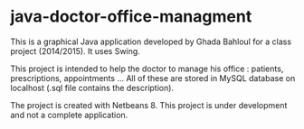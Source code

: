 # java-doctor-office-managment

This is a graphical Java application developed by Ghada Bahloul for a class project (2014/2015).
It uses Swing.

This project is intended to help the doctor to manage his office : patients, prescriptions, appointments ...
All of these are stored in MySQL database on localhost (.sql file contains the description).

The project is created with Netbeans 8. This project is under development and not a complete application.